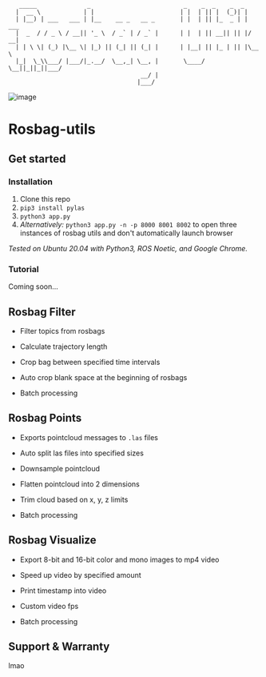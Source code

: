 ```
   _____              _                          _    _  _    _  _
  |  __ \            | |                        | |  | || |  (_)| |
  | |__) | ___   ___ | |__    __ _   __ _       | |  | || |_  _ | | ___
  |  _  / / _ \ / __|| '_ \  / _` | / _` |      | |  | || __|| || |/ __|
  | | \ \| (_) |\__ \| |_) || (_| || (_| |      | |__| || |_ | || |\__ \
  |_|  \_\\___/ |___/|_.__/  \__,_| \__, |       \____/  \__||_||_||___/
                                     __/ |
                                    |___/
```

![image](https://user-images.githubusercontent.com/33432158/177209138-464c6e66-9022-4b29-a144-82997ce2c797.png)

# Rosbag-utils

## Get started

### Installation

1. Clone this repo
2. `pip3 install pylas`
3. `python3 app.py`
4. _Alternatively:_ `python3 app.py -n -p 8000 8001 8002` to open three instances of rosbag utils and don't automatically launch browser

_Tested on Ubuntu 20.04 with Python3, ROS Noetic, and Google Chrome._

### Tutorial

Coming soon...

## Rosbag Filter

-   Filter topics from rosbags

-   Calculate trajectory length

-   Crop bag between specified time intervals

-   Auto crop blank space at the beginning of rosbags

-   Batch processing

## Rosbag Points

-   Exports pointcloud messages to `.las` files

-   Auto split las files into specified sizes

-   Downsample pointcloud

-   Flatten pointcloud into 2 dimensions

-   Trim cloud based on x, y, z limits

-   Batch processing

## Rosbag Visualize

-   Export 8-bit and 16-bit color and mono images to mp4 video

-   Speed up video by specified amount

-   Print timestamp into video

-   Custom video fps

-   Batch processing

## Support & Warranty

lmao

